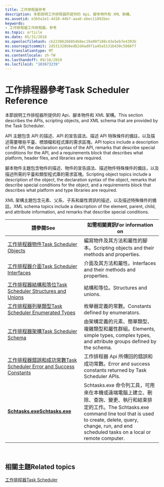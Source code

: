 ```yaml
---
title: 工作排程器參考
description: 本節說明工作排程器所提供的 Api、腳本物件和 XML 架構。
ms.assetid: e3b5a1e1-4d18-44b7-aaa6-ebec11892bec
keywords:
- 工作排程器工作排程器，參考
ms.topic: article
ms.date: 05/31/2018
ms.openlocfilehash: cb22306266054b8ec19a90f188c43e5eb7e4393b
ms.sourcegitcommit: 2d531328b6ed82d4ad971a45a5131b430c5866f7
ms.translationtype: MT
ms.contentlocale: zh-TW
ms.lasthandoff: 09/16/2019
ms.locfileid: "103673239"
---
```

# <a name="task-scheduler-reference"></a><span data-ttu-id="e432c-104">工作排程器參考</span><span class="sxs-lookup"><span data-stu-id="e432c-104">Task Scheduler Reference</span></span>

<span data-ttu-id="e432c-105">本節說明工作排程器所提供的 Api、腳本物件和 XML 架構。</span><span class="sxs-lookup"><span data-stu-id="e432c-105">This section describes the APIs, scripting objects, and XML schema that are provided by the Task Scheduler.</span></span>

<span data-ttu-id="e432c-106">API 主題包含 API 的描述、API 的宣告語法、描述 API 特殊條件的備註，以及描述需要哪些平臺、標頭檔和程式庫的需求區塊。</span><span class="sxs-lookup"><span data-stu-id="e432c-106">API topics include a description of the API, the declaration syntax of the API, remarks that describe special conditions for the API, and a requirements block that describes what platform, header files, and libraries are required.</span></span>

<span data-ttu-id="e432c-107">腳本物件主題包含物件的描述、物件的宣告語法、描述物件特殊條件的備註，以及描述所需的平臺和類型程式庫的需求區塊。</span><span class="sxs-lookup"><span data-stu-id="e432c-107">Scripting object topics include a description of the object, the declaration syntax of the object, remarks that describe special conditions for the object, and a requirements block that describes what platform and type libraries are required.</span></span>

<span data-ttu-id="e432c-108">XML 架構主題包含元素、父系、子系和屬性資訊的描述，以及描述特殊條件的備註。</span><span class="sxs-lookup"><span data-stu-id="e432c-108">XML schema topics include a description of the element, parent, child, and attribute information, and remarks that describe special conditions.</span></span>



| <span data-ttu-id="e432c-109">請參閱</span><span class="sxs-lookup"><span data-stu-id="e432c-109">See</span></span>                                                                                          | <span data-ttu-id="e432c-110">如需相關資訊</span><span class="sxs-lookup"><span data-stu-id="e432c-110">For information on</span></span>                                                                                                                            |
|----------------------------------------------------------------------------------------------|-----------------------------------------------------------------------------------------------------------------------------------------------|
| [<span data-ttu-id="e432c-111">工作排程器物件</span><span class="sxs-lookup"><span data-stu-id="e432c-111">Task Scheduler Objects</span></span>](task-scheduler-objects.md)                                         | <span data-ttu-id="e432c-112">編寫物件及其方法和屬性的腳本。</span><span class="sxs-lookup"><span data-stu-id="e432c-112">Scripting objects and their methods and properties.</span></span>                                                                                           |
| [<span data-ttu-id="e432c-113">工作排程器介面</span><span class="sxs-lookup"><span data-stu-id="e432c-113">Task Scheduler Interfaces</span></span>](task-scheduler-interfaces.md)                                   | <span data-ttu-id="e432c-114">介面及其方法和屬性。</span><span class="sxs-lookup"><span data-stu-id="e432c-114">Interfaces and their methods and properties.</span></span>                                                                                                  |
| [<span data-ttu-id="e432c-115">工作排程器結構和等位</span><span class="sxs-lookup"><span data-stu-id="e432c-115">Task Scheduler Structures and Unions</span></span>](task-scheduler-structures-and-unions.md)             | <span data-ttu-id="e432c-116">結構和等位。</span><span class="sxs-lookup"><span data-stu-id="e432c-116">Structures and unions.</span></span>                                                                                                                        |
| [<span data-ttu-id="e432c-117">工作排程器列舉類型</span><span class="sxs-lookup"><span data-stu-id="e432c-117">Task Scheduler Enumerated Types</span></span>](task-scheduler-enumerated-types.md)                       | <span data-ttu-id="e432c-118">枚舉器定義的常數。</span><span class="sxs-lookup"><span data-stu-id="e432c-118">Constants defined by enumerators.</span></span>                                                                                                             |
| [<span data-ttu-id="e432c-119">工作排程器架構</span><span class="sxs-lookup"><span data-stu-id="e432c-119">Task Scheduler Schema</span></span>](task-scheduler-schema.md)                                           | <span data-ttu-id="e432c-120">由架構定義的元素、簡單類型、複雜類型和屬性群組。</span><span class="sxs-lookup"><span data-stu-id="e432c-120">Elements, simple types, complex types, and attribute groups defined by the schema.</span></span>                                                            |
| [<span data-ttu-id="e432c-121">工作排程器錯誤和成功常數</span><span class="sxs-lookup"><span data-stu-id="e432c-121">Task Scheduler Error and Success Constants</span></span>](task-scheduler-error-and-success-constants.md) | <span data-ttu-id="e432c-122">工作排程器 Api 所傳回的錯誤和成功常數。</span><span class="sxs-lookup"><span data-stu-id="e432c-122">Error and success constants returned by Task Scheduler APIs.</span></span>                                                                                  |
| [<span data-ttu-id="e432c-123">**Schtasks.exe**</span><span class="sxs-lookup"><span data-stu-id="e432c-123">**Schtasks.exe**</span></span>](schtasks.md)                                                             | <span data-ttu-id="e432c-124">Schtasks.exe 命令列工具，可用來在本機或遠端電腦上建立、刪除、查詢、變更、執行和結束排定的工作。</span><span class="sxs-lookup"><span data-stu-id="e432c-124">The Schtasks.exe command line tool that is used to create, delete, query, change, run, and end scheduled tasks on a local or remote computer.</span></span> |



 

## <a name="related-topics"></a><span data-ttu-id="e432c-125">相關主題</span><span class="sxs-lookup"><span data-stu-id="e432c-125">Related topics</span></span>

<dl> <dt>

[<span data-ttu-id="e432c-126">工作排程器</span><span class="sxs-lookup"><span data-stu-id="e432c-126">Task Scheduler</span></span>](task-scheduler-start-page.md)
</dt> </dl>

 

 




